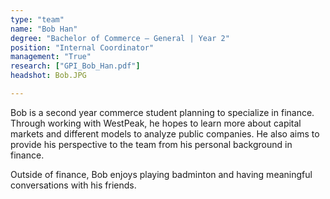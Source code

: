 ```yaml
---
type: "team"
name: "Bob Han"
degree: "Bachelor of Commerce – General | Year 2"
position: "Internal Coordinator"
management: "True"
research: ["GPI_Bob_Han.pdf"]
headshot: Bob.JPG

---
```


Bob is a second year commerce student planning to specialize in finance. Through working with WestPeak, he hopes to learn more about capital markets and different models to analyze public companies. He also aims to provide his perspective to the team from his personal background in finance.

Outside of finance, Bob enjoys playing badminton and having meaningful conversations with his friends.
